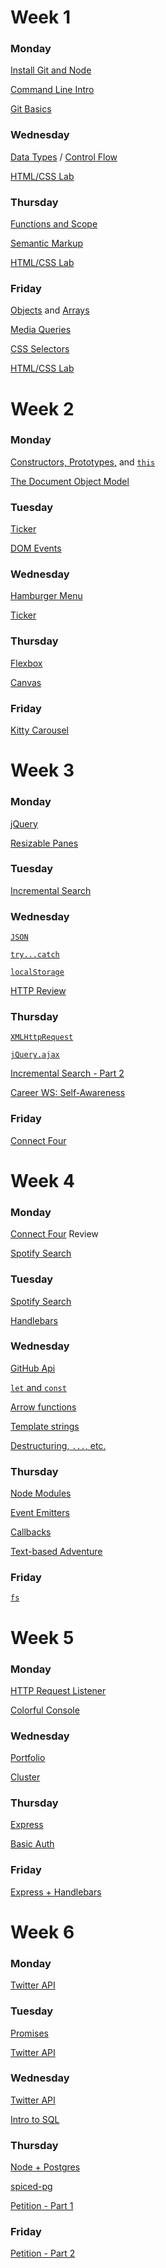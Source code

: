 # Week 1

### Monday

<a href="wk1_dy1_install">Install Git and Node</a>

<a href="command_line_intro">Command Line Intro</a>

<a href="wk1_git">Git Basics</a>

### Wednesday

<a href="wk1_dy2_data_types">Data Types</a> / <a href="wk1_dy2_control_flow">Control Flow</a>

<a href="wk1_html_css_lab">HTML/CSS Lab</a>

### Thursday

<a href="wk1_dy3_functions_scope">Functions and Scope</a>

[Semantic Markup](semantic_markup)

<a href="wk1_html_css_lab">HTML/CSS Lab</a>

### Friday

<a href="wk1_dy4_objects">Objects</a> and <a href="wk1_dy4_arrays">Arrays</a>

[Media Queries](media_queries)

[CSS Selectors](css_selectors)

<a href="wk1_html_css_lab">HTML/CSS Lab</a>

# Week 2

### Monday

<a href="wk1_dy5_constructors_prototypes">Constructors, Prototypes,</a> and <a href="wk1_dy5_this">`this`</a>

[The Document Object Model](wk2_dy1_dom)

### Tuesday

[Ticker](wk2_dy4_ticker)

[DOM Events](wk2_dy2_dom_events)

### Wednesday

[Hamburger Menu](wk2_dy3_hamburger_menu)

[Ticker](wk2_dy4_ticker)

### Thursday

[Flexbox](flexbox)

[Canvas](wk2_dy4_canvas)

### Friday

[Kitty Carousel](wk2_carousel)

# Week 3

### Monday

[jQuery](wk3_jquery)

[Resizable Panes](wk4_panes)

### Tuesday

[Incremental Search](wk2_dy3_incremental_search)

### Wednesday

[`JSON`](wk3_json)

[`try...catch`](wk3_try_catch)

[`localStorage`](wk9_localstorage)

[HTTP Review](wk3_http)

### Thursday

[`XMLHttpRequest`](wk3_xmlhttprequest)

[`jQuery.ajax`](wk3_jquery/ajax.md)

[Incremental Search - Part 2](wk2_dy3_incremental_search/part2.md)

[Career WS: Self-Awareness](https://github.com/spicedacademy/career-workshop/tree/master/Self_Awareness)

### Friday

[Connect Four](connect_four)

# Week 4

### Monday

[Connect Four](connect_four) Review

[Spotify Search](wk3_spotify_search)

### Tuesday

[Spotify Search](wk3_spotify_search)

[Handlebars](wk4_handlebars)

### Wednesday

[GitHub Api](wk4_github_api)

[`let` and `const`](let_const)

[Arrow functions](arrow_functions)

[Template strings](template_strings)

[Destructuring, `...`, etc.](destructuring_rest_spread)

### Thursday

[Node Modules](wk5_node_modules)

[Event Emitters](wk5_event_emitters)

[Callbacks](wk5_callbacks)

[Text-based Adventure](cli_game)

### Friday

[`fs`](wk5_fun_with_fs)

# Week 5

### Monday

[HTTP Request Listener](wk5_http_request_listener)

[Colorful Console](wk5_colorful_console)

### Wednesday

[Portfolio](wk5_portfolio)

[Cluster](wk9_cluster)

### Thursday

[Express](wk6_express)

[Basic Auth](wk10_basic_auth)

### Friday

[Express + Handlebars](wk6_express_handlebars)

# Week 6

### Monday

[Twitter API](wk6_twitter_api)

### Tuesday

[Promises](wk6_promises)

[Twitter API](wk6_twitter_api)

### Wednesday

[Twitter API](wk6_twitter_api)

[Intro to SQL](wk7_sql)

### Thursday

[Node + Postgres](wk7_node_postgres)

[spiced-pg](https://www.github.com/spicedacademy/spiced-pg)

[Petition - Part 1](wk7_petition)


### Friday

[Petition - Part 2](wk7_petition2)

